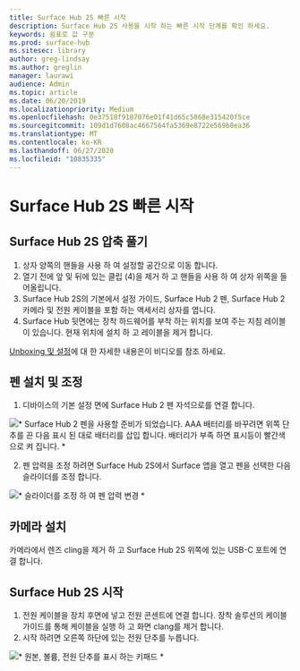 ```yaml
---
title: Surface Hub 2S 빠른 시작
description: Surface Hub 2S 사용을 시작 하는 빠른 시작 단계를 확인 하세요.
keywords: 쉼표로 값 구분
ms.prod: surface-hub
ms.sitesec: library
author: greg-lindsay
ms.author: greglin
manager: laurawi
audience: Admin
ms.topic: article
ms.date: 06/20/2019
ms.localizationpriority: Medium
ms.openlocfilehash: 0e37518f9187076e01f41d65c5868e315420f5ce
ms.sourcegitcommit: 109d1d7608ac4667564fa5369e8722e569b8ea36
ms.translationtype: MT
ms.contentlocale: ko-KR
ms.lasthandoff: 06/27/2020
ms.locfileid: "10835335"
---
```

# Surface Hub 2S 빠른 시작

## Surface Hub 2S 압축 풀기

1. 상자 양쪽의 핸들을 사용 하 여 설정할 공간으로 이동 합니다.
2. 열기 전에 앞 및 뒤에 있는 클립 (4)을 제거 하 고 핸들을 사용 하 여 상자 위쪽을 들어올립니다.
3. Surface Hub 2S의 기본에서 설정 가이드, Surface Hub 2 펜, Surface Hub 2 카메라 및 전원 케이블을 포함 하는 액세서리 상자를 엽니다.
4. Surface Hub 뒷면에는 장착 하드웨어를 부착 하는 위치를 보여 주는 지침 레이블이 있습니다. 현재 위치에 설치 하 고 레이블을 제거 합니다.

[Unboxing 및 설정](https://youtu.be/fCrxdNXvru4)에 대 한 자세한 내용은이 비디오를 참조 하세요.

## 펜 설치 및 조정

1. 디바이스의 기본 설정 면에 Surface Hub 2 펜 자석으로를 연결 합니다.

![* Surface Hub 2 펜을 사용할 준비가 되었습니다. AAA 배터리를 바꾸려면 위쪽 단추를 끈 다음 표시 된 대로 배터리를 삽입 합니다. 배터리가 부족 하면 표시등이 빨간색으로 켜 집니다. *](images/sh2-pen.png) <br>

2. 펜 압력을 조정 하려면 Surface Hub 2S에서 Surface 앱을 열고 펜을 선택한 다음 슬라이더를 조정 합니다.

![* 슬라이더를 조정 하 여 펜 압력 변경 *](images/sh2-pen-pressure.png) <br>

## 카메라 설치

카메라에서 렌즈 cling을 제거 하 고 Surface Hub 2S 위쪽에 있는 USB-C 포트에 연결 합니다.

## Surface Hub 2S 시작

1. 전원 케이블을 장치 후면에 넣고 전원 콘센트에 연결 합니다. 장착 솔루션의 케이블 가이드를 통해 케이블을 실행 하 고 화면 clang를 제거 합니다.
2. 시작 하려면 오른쪽 하단에 있는 전원 단추를 누릅니다.

![* 원본, 볼륨, 전원 단추를 표시 하는 키패드 *](images/sh2-keypad.png) <br>
